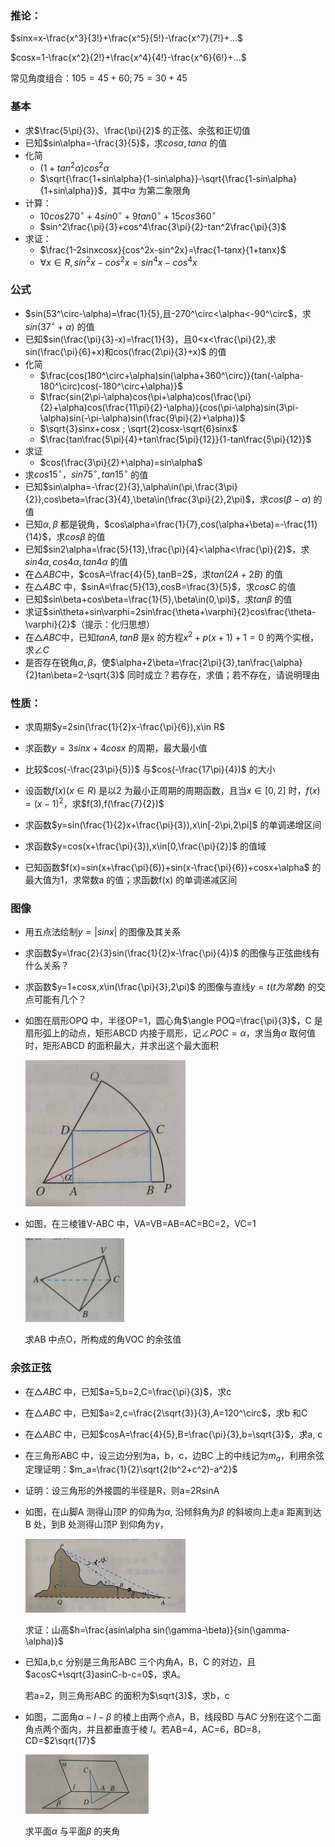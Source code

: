 ### 推论：

$sinx=x-\frac{x^3}{3!}+\frac{x^5}{5!}-\frac{x^7}{7!}+...$

$cosx=1-\frac{x^2}{2!}+\frac{x^4}{4!}-\frac{x^6}{6!}+...$

常见角度组合：$105=45+60;75=30+45$

### 基本

- 求$\frac{5\pi}{3}、\frac{\pi}{2}$ 的正弦、余弦和正切值
- 已知$sin\alpha=-\frac{3}{5}$，求$cos\alpha, tan\alpha$ 的值
- 化简
  - $(1+tan^2\alpha)cos^2\alpha$ 
  - $\sqrt{\frac{1+sin\alpha}{1-sin\alpha}}-\sqrt{\frac{1-sin\alpha}{1+sin\alpha}}$，其中$\alpha$ 为第二象限角
- 计算：
  - $10cos270^\circ+4sin0^\circ+9tan0^\circ+15cos360^\circ$ 
  - $sin^2\frac{\pi}{3}+cos^4\frac{3\pi}{2}-tan^2\frac{\pi}{3}$ 
- 求证：
  - $\frac{1-2sinxcosx}{cos^2x-sin^2x}=\frac{1-tanx}{1+tanx}$
  - $\forall x\in R,sin^2x-cos^2x=sin^4x-cos^4x$

### 公式

- $sin(53^\circ-\alpha)=\frac{1}{5},且-270^\circ<\alpha<-90^\circ$，求$sin(37^\circ+\alpha)$ 的值
- 已知$sin(\frac{\pi}{3}-x)=\frac{1}{3}，且0<x<\frac{\pi}{2},求sin(\frac{\pi}{6}+x)和cos(\frac{2\pi}{3}+x)$ 的值
- 化简
  - $\frac{cos(180^\circ+\alpha)sin(\alpha+360^\circ)}{tan(-\alpha-180^\circ)cos(-180^\circ+\alpha)}$
  - $\frac{sin(2\pi-\alpha)cos(\pi+\alpha)cos(\frac{\pi}{2}+\alpha)cos(\frac{11\pi}{2}-\alpha)}{cos(\pi-\alpha)sin(3\pi-\alpha)sin(-\pi-\alpha)sin(\frac{9\pi}{2}+\alpha)}$
  - $\sqrt{3}sinx+cosx ; \sqrt{2}cosx-\sqrt{6}sinx$
  - $\frac{tan\frac{5\pi}{4}+tan\frac{5\pi}{12}}{1-tan\frac{5\pi}{12}}$
- 求证
  - $cos(\frac{3\pi}{2}+\alpha)=sin\alpha$
- 求$cos15^\circ，sin75^\circ,tan15^\circ$ 的值
- 已知$sin\alpha=-\frac{2}{3},\alpha\in(\pi,\frac{3\pi}{2}),cos\beta=\frac{3}{4},\beta\in(\frac{3\pi}{2},2\pi)$，求$cos(\beta-\alpha)$ 的值
- 已知$\alpha,\beta$ 都是锐角，$cos\alpha=\frac{1}{7},cos(\alpha+\beta)=-\frac{11}{14}$，求$cos\beta$ 的值
- 已知$sin2\alpha=\frac{5}{13},\frac{\pi}{4}<\alpha<\frac{\pi}{2}$，求$sin4\alpha,cos4\alpha,tan4\alpha$ 的值
- 在$\triangle ABC$中，$cosA=\frac{4}{5},tanB=2$，求$tan(2A+2B)$ 的值
- 在$\triangle ABC$ 中，$sinA=\frac{5}{13},cosB=\frac{3}{5}$，求$cosC$ 的值
- 已知$sin\beta+cos\beta=\frac{1}{5},\beta\in(0,\pi)$，求$tan\beta$ 的值
- 求证$sin\theta+sin\varphi=2sin\frac{\theta+\varphi}{2}cos\frac{\theta-\varphi}{2}$（提示：化归思想）
- 在$\triangle ABC$中，已知$tanA,tanB$ 是x 的方程$x^2+p(x+1)+1=0$ 的两个实根，求$\angle C$  
- 是否存在锐角$\alpha,\beta$，使$\alpha+2\beta=\frac{2\pi}{3},tan\frac{\alpha}{2}tan\beta=2-\sqrt{3}$ 同时成立？若存在，求值；若不存在，请说明理由

### 性质：

- 求周期$y=2sin(\frac{1}{2}x-\frac{\pi}{6}),x\in R$ 
- 求函数$y=3sinx+4cosx$ 的周期，最大最小值
- 比较$cos(-\frac{23\pi}{5})$ 与$cos(-\frac{17\pi}{4})$ 的大小

- 设函数$f(x)(x\in R)$ 是以2 为最小正周期的周期函数，且当$x\in[0,2]$ 时，$f(x)=(x-1)^2$，求$f(3),f(\frac{7}{2})$ 
- 求函数$y=sin(\frac{1}{2}x+\frac{\pi}{3}),x\in[-2\pi,2\pi]$ 的单调递增区间
- 求函数$y=cos(x+\frac{\pi}{3}),x\in[0,\frac{\pi}{2}]$ 的值域
- 已知函数$f(x)=sin(x+\frac{\pi}{6})+sin(x-\frac{\pi}{6})+cosx+\alpha$ 的最大值为1，求常数a 的值；求函数f(x) 的单调递减区间

### 图像

- 用五点法绘制$y=|sinx|$ 的图像及其关系

- 求函数$y=\frac{2}{3}sin(\frac{1}{2}x-\frac{\pi}{4})$ 的图像与正弦曲线有什么关系？

- 求函数$y=1+cosx,x\in(\frac{\pi}{3},2\pi)$ 的图像与直线$y=t(t 为常数)$ 的交点可能有几个？

- 如图在扇形OPQ 中，半径OP=1，圆心角$\angle POQ=\frac{\pi}{3}$，C 是扇形弧上的动点，矩形ABCD 内接于扇形，记$\angle POC=\alpha$，求当角$\alpha$ 取何值时，矩形ABCD 的面积最大，并求出这个最大面积 

  <img src="image-20231109153046478.png" alt="image-20231109153046478" style="zoom:25%;" />
  
- 如图，在三棱锥V-ABC 中，VA=VB=AB=AC=BC=2，VC=1

  <img src="image-20240302134248189.png" alt="image-20240302134248189" style="zoom:25%;" />

  求AB 中点O，所构成的角VOC 的余弦值

### 余弦正弦

- 在$\triangle ABC$ 中，已知$a=5,b=2,C=\frac{\pi}{3}$，求c

- 在$\triangle ABC$ 中，已知$a=2,c=\frac{2\sqrt{3}}{3},A=120^\circ$，求b 和C

- 在$\triangle ABC$ 中，已知$cosA=\frac{4}{5},B=\frac{\pi}{3},b=\sqrt{3}$，求a, c

- 在三角形ABC 中，设三边分别为a，b，c，边BC 上的中线记为$m_a$，利用余弦定理证明：$m_a=\frac{1}{2}\sqrt{2(b^2+c^2)-a^2}$

- 证明：设三角形的外接圆的半径是R，则a=2RsinA

- 如图，在山脚A 测得山顶P 的仰角为$\alpha$, 沿倾斜角为$\beta$ 的斜坡向上走a 距离到达B 处，到B 处测得山顶P 到仰角为$\gamma$，

  <img src="image-20231113160023840.png" alt="image-20231113160023840" style="zoom:25%;" />

  求证：山高$h=\frac{asin\alpha sin(\gamma-\beta)}{sin(\gamma-\alpha)}$

- 已知a,b,c 分别是三角形ABC 三个内角A，B，C 的对边，且$acosC+\sqrt{3}asinC-b-c=0$，求A。

  若a=2，则三角形ABC 的面积为$\sqrt{3}$，求b，c
  
- 如图，二面角$\alpha-l-\beta$ 的棱上由两个点A，B，线段BD 与AC 分别在这个二面角点两个面内，并且都垂直于棱 $l$。若AB=4，AC=6，BD=8，CD=$2\sqrt{17}$ 

  <img src="image-20240314140847373.png" alt="image-20240314140847373" style="zoom:25%;" />

  求平面$\alpha$ 与平面$\beta$ 的夹角